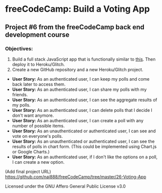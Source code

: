 # freeCodeCamp: Build a Voting App

## Project #6 from the freeCodeCamp back end development course

### Objectives:

1. Build a full stack JavaScript app that is functionally similar to [this](https://fcc-voting-arthow4n.herokuapp.com/). Then deploy it to Heroku/Glitch.
2. Create a new GitHub repository and a new Heroku/Glitch project.

- **User Story:** As an authenticated user, I can keep my polls and come back later to access them.
- **User Story:** As an authenticated user, I can share my polls with my friends.
- **User Story:** As an authenticated user, I can see the aggregate results of my polls.
- **User Story:** As an authenticated user, I can delete polls that I decide I don't want anymore.
- **User Story:** As an authenticated user, I can create a poll with any number of possible items.
- **User Story:** As an unauthenticated or authenticated user, I can see and vote on everyone's polls.
- **User Story:** As an unauthenticated or authenticated user, I can see the results of polls in chart form. (This could be implemented using Chart.js or Google Charts.)
- **User Story:** As an authenticated user, if I don't like the options on a poll, I can create a new option.

(Add final project URL)
<https://github.com/nai888/freeCodeCamp/tree/master/26-Voting-App>

Licensed under the GNU Affero General Public License v3.0
